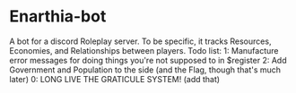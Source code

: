 # Enarthia-bot
A bot for a discord Roleplay server. To be specific, it tracks Resources, Economies, and Relationships between players.
Todo list:
1: Manufacture error messages for doing things you're not supposed to in $register
2: Add Government and Population to the side (and the Flag, though that's much later)
0: LONG LIVE THE GRATICULE SYSTEM! (add that)
